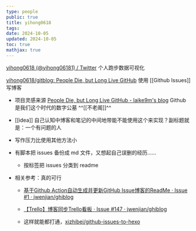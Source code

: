 ```yaml
---
type: people
public: true
title: yihong0618
tags:
date: 2024-10-05
updated: 2024-10-05
toc: true
mathjax: true
---
```


[yihong0618 (@yihong06181) / Twitter](https://twitter.com/yihong06181) 个人跑步数据可视化

[yihong0618/gitblog: People Die, but Long Live GitHub](https://github.com/yihong0618/gitblog) 使用 [[Github Issues]] 写博客

  + 项目灵感来源 [People Die, but Long Live GitHub - laike9m's blog](https://laike9m.com/blog/people-die-but-long-live-github,122/) Github 是我们这个时代的数字公墓 ^^[[不老阁]]^^


  + [[idea]] 自己认知中博客和笔记的中间地带能不能使用这个来实现？副标题就是：一个有问题的人

  + 写作压力比使用其他方法小

  + 有脚本把 issues 备份成 md 文件，又想起自己误删的经历……

    + 按标签把 issues 分类到 readme

  + 相关参考：真的可行

    + [基于Github Action自动生成并更新GitHub Issue博客的ReadMe · Issue #1 · jwenjian/ghiblog](https://github.com/jwenjian/ghiblog/issues/1)

    + [【Trello】博客同步Trello看板 · Issue #147 · jwenjian/ghiblog](https://github.com/jwenjian/ghiblog/issues/147)

    + 这样就能都打通，[xizhibei/github-issues-to-hexo](https://github.com/xizhibei/github-issues-to-hexo)
